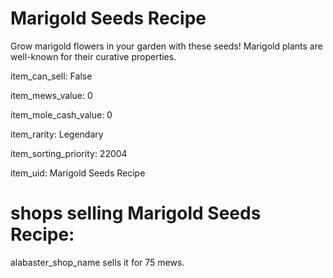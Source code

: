 # Marigold Seeds Recipe

Grow marigold flowers in your garden with these seeds! Marigold plants are well-known for their curative properties.

item_can_sell: False

item_mews_value: 0

item_mole_cash_value: 0

item_rarity: Legendary

item_sorting_priority: 22004

item_uid: Marigold Seeds Recipe

# shops selling Marigold Seeds Recipe:

alabaster_shop_name sells it for 75 mews.